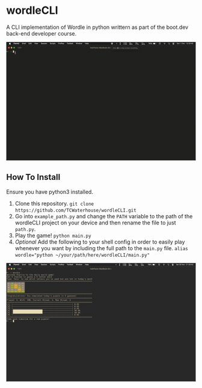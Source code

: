 # wordleCLI

A CLI implementation of Wordle in python writtern as part of the boot.dev back-end developer course.

![](https://github.com/TCWaterhouse/wordleCLI/blob/main/data/wordle_test.gif)

## How To Install

Ensure you have python3 installed.

1. Clone this repository.
   `git clone https://github.com/TCWaterhouse/wordleCLI.git`
2. Go into `example_path.py` and change the `PATH` variable to the path of the wordleCLI project on your device and then rename the file to just `path.py`.
3. Play the game!
   `python main.py`
4. _Optional_ Add the following to your shell config in order to easily play whenever you want by including the full path to the `main.py` file.
   `alias wordle="python ~/your/path/here/wordleCLI/main.py"`

![](https://github.com/TCWaterhouse/wordleCLI/blob/main/data/wordle_screenshot.png)
